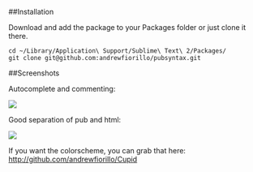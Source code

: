 ##Installation

Download and add the package to your Packages folder or just clone it there.

```
cd ~/Library/Application\ Support/Sublime\ Text\ 2/Packages/
git clone git@github.com:andrewfiorillo/pubsyntax.git
```

##Screenshots

Autocomplete and commenting:

<img src="https://dl.dropbox.com/u/22817005/Resources/sublime/Github/features.png" />

Good separation of pub and html:

<img src="https://dl.dropbox.com/u/22817005/Resources/sublime/Github/pubhtml.png" />

If you want the colorscheme, you can grab that here: <a href="http://github.com/andrewfiorillo/Cupid">http://github.com/andrewfiorillo/Cupid</a>